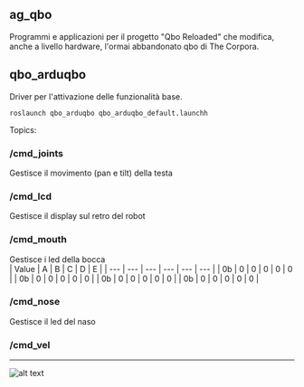 ## ag_qbo
Programmi e applicazioni per il progetto "Qbo Reloaded" che modifica, anche a livello hardware, l'ormai abbandonato qbo di The Corpora.

## qbo_arduqbo       
Driver per l'attivazione delle funzionalità base.
```
roslaunch qbo_arduqbo qbo_arduqbo_default.launchh
```
Topics:
### /cmd_joints
Gestisce il movimento (pan e tilt) della testa
### /cmd_lcd
Gestisce il display sul retro del robot
### /cmd_mouth
Gestisce i led della bocca  
| Value | A | B | C | D | E |
| --- | --- | --- | --- | --- | --- |
| 0b | 0 | 0 | 0 | 0 | 0 |
| 0b | 0 | 0 | 0 | 0 | 0 |
| 0b | 0 | 0 | 0 | 0 | 0 |
| 0b | 0 | 0 | 0 | 0 | 0 |


### /cmd_nose
Gestisce il led del naso
### /cmd_vel

___
![alt text](https://gavazzionline.files.wordpress.com/2014/01/img_6916.jpg?w=300)
